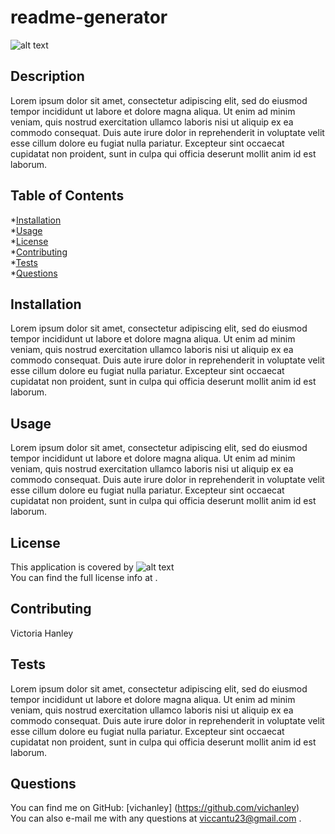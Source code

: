 # readme-generator

  ![alt text](https://img.shields.io/static/v1?label=license&message=GNU%20AGPLv3&color=BLUEVIOLET)

  ## Description 
  Lorem ipsum dolor sit amet, consectetur adipiscing elit, sed do eiusmod tempor incididunt ut labore et dolore magna aliqua. Ut enim ad minim veniam, quis nostrud exercitation ullamco laboris nisi ut aliquip ex ea commodo consequat. Duis aute irure dolor in reprehenderit in voluptate velit esse cillum dolore eu fugiat nulla pariatur. Excepteur sint occaecat cupidatat non proident, sunt in culpa qui officia deserunt mollit anim id est laborum.

  ## Table of Contents 
  *[Installation](#Installation) <br />
  *[Usage](#Usage) <br />
  *[License](#License) <br />
  *[Contributing](#Contributing) <br />
  *[Tests](#Tests) <br />
  *[Questions](#Questions)

  ## Installation 
  Lorem ipsum dolor sit amet, consectetur adipiscing elit, sed do eiusmod tempor incididunt ut labore et dolore magna aliqua. Ut enim ad minim veniam, quis nostrud exercitation ullamco laboris nisi ut aliquip ex ea commodo consequat. Duis aute irure dolor in reprehenderit in voluptate velit esse cillum dolore eu fugiat nulla pariatur. Excepteur sint occaecat cupidatat non proident, sunt in culpa qui officia deserunt mollit anim id est laborum.

  ## Usage 
  Lorem ipsum dolor sit amet, consectetur adipiscing elit, sed do eiusmod tempor incididunt ut labore et dolore magna aliqua. Ut enim ad minim veniam, quis nostrud exercitation ullamco laboris nisi ut aliquip ex ea commodo consequat. Duis aute irure dolor in reprehenderit in voluptate velit esse cillum dolore eu fugiat nulla pariatur. Excepteur sint occaecat cupidatat non proident, sunt in culpa qui officia deserunt mollit anim id est laborum.

  ## License 
  This application is covered by ![alt text](https://img.shields.io/static/v1?label=license&message=GNU%20AGPLv3&color=BLUEVIOLET) <br />
  You can find the full license info at  .


  ## Contributing 
  Victoria Hanley

  ## Tests 
  Lorem ipsum dolor sit amet, consectetur adipiscing elit, sed do eiusmod tempor incididunt ut labore et dolore magna aliqua. Ut enim ad minim veniam, quis nostrud exercitation ullamco laboris nisi ut aliquip ex ea commodo consequat. Duis aute irure dolor in reprehenderit in voluptate velit esse cillum dolore eu fugiat nulla pariatur. Excepteur sint occaecat cupidatat non proident, sunt in culpa qui officia deserunt mollit anim id est laborum.
  
  ## Questions 
  You can find me on GitHub: [vichanley] (https://github.com/vichanley) <br />
  You can also e-mail me with any questions at viccantu23@gmail.com .
